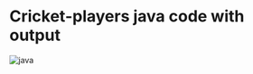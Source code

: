 # Cricket-players java code with output
![java](https://user-images.githubusercontent.com/26426507/188262021-5dd4217e-80bd-4648-b9cc-d9d9020b0237.png)
